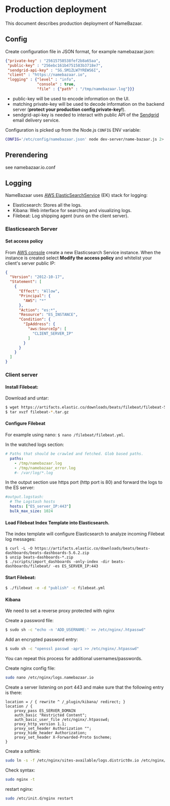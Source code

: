 # Production deployment
This document describes production deployment of NameBazaar.

## Config

Create configuration file in JSON format, for example namebazaar.json:
```json
{"private-key" : "25615758538fef2b8a65aa",
 "public-key" : "256ebc161b4751583b3718e7",
 "sendgrid-api-key" : "SG.SM1ZLW7YREWS6I",
 "client" : "https://namebazaar.io",
 "logging" : {"level" : "info",
              "console" : true,
              "file" : {"path" : "/tmp/namebazaar.log"}}}
```
  - public-key will be used to encode information on the UI.
  - matching private-key will be used to decode information on the backend server (**protect your production config private-key!**).
  - sendgrid-api-key is needed to interact with public API of the [Sendgrid](https://sendgrid.com/) email delivery service.

Configuration is picked up from the Node.js `CONFIG` ENV variable:
```sh
CONFIG='/etc/config/namebazaar.json' node dev-server/name-bazaar.js 2> /tmp/namebazaar_error.log
```

## Prerendering

see namebazaar.io.conf

## Logging

NameBazaar uses [AWS ElasticSearchService](https://aws.amazon.com/elasticsearch-service/) (EK) stack for logging:
  - Elasticsearch: Stores all the logs.
  - Kibana: Web interface for searching and visualizing logs.
  - Filebeat: Log shipping agent (runs on the client server).

###  Elasticsearch Server

#### Set access policy

From [AWS console](https://console.aws.amazon.com/console/home) create a new Elasticsearch Service instance.
When the instance is created select **Modify the access policy** and whitelist your client's server public IP:

```json
{
  "Version": "2012-10-17",
  "Statement": [
    {
      "Effect": "Allow",
      "Principal": {
        "AWS": "*"
      },
      "Action": "es:*",
      "Resource": "ES_INSTANCE",
      "Condition": {
        "IpAddress": {
          "aws:SourceIp": [
            "CLIENT_SERVER_IP"
          ]
        }
      }
    }
  ]
}
```

### Client server

#### Install Filebeat:
Download and untar:
```sh
$ wget https://artifacts.elastic.co/downloads/beats/filebeat/filebeat-5.6.2-linux-x86_64.tar.gz
$ tar xvzf filebeat-*.tar.gz
```

#### Configure Filebeat

For example using nano: `$ nano /filebeat/filebeat.yml`.

In the watched logs section:
```yml
# Paths that should be crawled and fetched. Glob based paths.
  paths:
    - /tmp/namebazaar.log
    - /tmp/namebazaar_error.log
    #- /var/log/*.log
```

In the output section use https port (http port is 80) and forward the logs to the ES server:
```yml
#output.logstash:
  # The Logstash hosts
  hosts: ["ES_server_IP:443"]
  bulk_max_size: 1024
```

#### Load Filebeat Index Template into Elasticsearch.

The index template will configure Elasticsearch to analyze incoming Filebeat log messages:

```ssh
$ curl -L -O https://artifacts.elastic.co/downloads/beats/beats-dashboards/beats-dashboards-5.6.2.zip
$ unzip beats-dashboards-*.zip
$ ./scripts/import_dashboards -only-index -dir beats-dashboards/filebeat/ -es ES_SERVER_IP:443
```

#### Start Filebeat:

```sh
$ ./filebeat -e -d "publish" -c filebeat.yml
```

#### Kibana

We need to set a reverse proxy protected with nginx

Create a password file:

```sh
$ sudo sh -c "echo -n 'ADD_USERNAME:' >> /etc/nginx/.htpasswd"
```

Add an encrypted password entry:

```sh
$ sudo sh -c "openssl passwd -apr1 >> /etc/nginx/.htpasswd"
```

You can repeat this process for additional usernames/passwords.

Create nginx config file:

```sh
sudo nano /etc/nginx/logs.namebazaar.io
```

Create a server listening on port 443 and make sure that the following entry is there:

```
location = / { rewrite ^ /_plugin/kibana/ redirect; }
location / {
    proxy_pass ES_SERVER_DOMAIN
    auth_basic "Restricted Content";
    auth_basic_user_file /etc/nginx/.htpasswd;
    proxy_http_version 1.1;
    proxy_set_header Authorization "";
    proxy_hide_header Authorization;
    proxy_set_header X-Forwarded-Proto $scheme;
}
```

Create a softlink:

```sh
sudo ln -s -f /etc/nginx/sites-available/logs.district0x.io /etc/nginx/sites-enabled/logs.namebazaar.io
```

Check syntax:

```sh
sudo nginx -t
```

restart nginx:

```sh
sudo /etc/init.d/nginx restart
```
